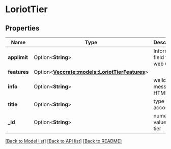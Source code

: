 # LoriotTier

## Properties

Name | Type | Description | Notes
------------ | ------------- | ------------- | -------------
**applimit** | Option<**String**> | Informative field for web usage | [optional]
**features** | Option<[**Vec<crate::models::LoriotTierFeatures>**](Tier_features.md)> |  | [optional]
**info** | Option<**String**> | wellcome message in HTML | [optional]
**title** | Option<**String**> | type of account | [optional]
**_id** | Option<**String**> | numeric value of the tier | [optional]

[[Back to Model list]](../README.md#documentation-for-models) [[Back to API list]](../README.md#documentation-for-api-endpoints) [[Back to README]](../README.md)


